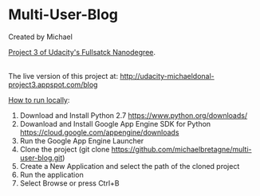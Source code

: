 # Multi-User-Blog

Created by Michael

<ins>Project 3 of Udacity's Fullsatck Nanodegree</ins>.

<br>The live version of this project at: http://udacity-michaeldonal-project3.appspot.com/blog

<ins>How to run locally</ins>:

1. Download and Install Python 2.7 https://www.python.org/downloads/<br>
2. Dowanload and Install Google App Engine SDK for Python https://cloud.google.com/appengine/downloads<br>
3. Run the Google App Engine Launcher<br>
4. Clone the project (git clone https://github.com/michaelbretagne/multi-user-blog.git)<br>
5. Create a New Application and select the path of the cloned project<br>
6. Run the application<br>
7. Select Browse or press Ctrl+B<br>
